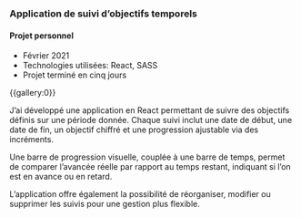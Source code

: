### Application de suivi d’objectifs temporels
#### Projet personnel

* Février 2021
* Technologies utilisées: React, SASS
* Projet terminé en cinq jours

{{gallery:0}}

J’ai développé une application en React permettant de suivre des objectifs définis sur une période donnée. Chaque suivi inclut une date de début, une date de fin, un objectif chiffré et une progression ajustable via des incréments.

Une barre de progression visuelle, couplée à une barre de temps, permet de comparer l’avancée réelle par rapport au temps restant, indiquant si l’on est en avance ou en retard.

L’application offre également la possibilité de réorganiser, modifier ou supprimer les suivis pour une gestion plus flexible.
